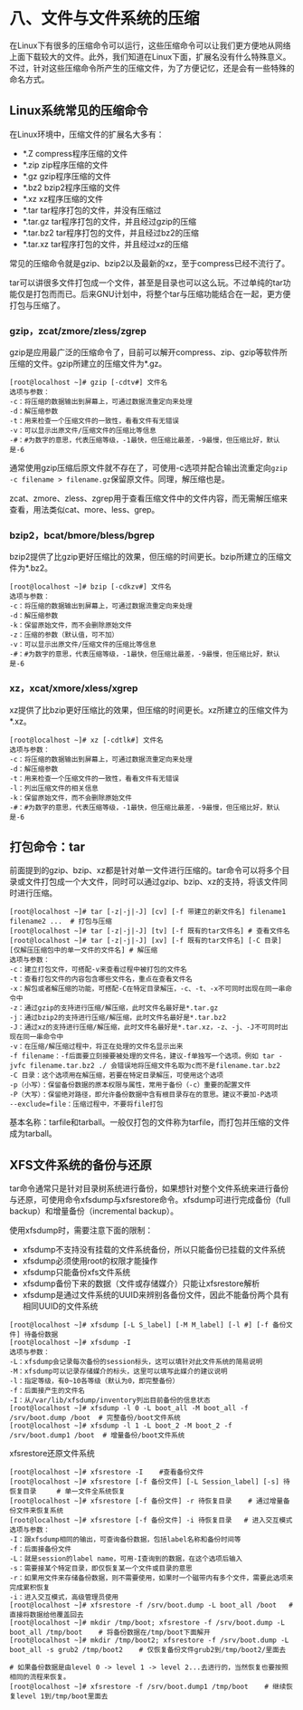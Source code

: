# 八、文件与文件系统的压缩

在Linux下有很多的压缩命令可以运行，这些压缩命令可以让我们更方便地从网络上面下载较大的文件。此外，我们知道在Linux下面，扩展名没有什么特殊意义。不过，针对这些压缩命令所产生的压缩文件，为了方便记忆，还是会有一些特殊的命名方式。

## Linux系统常见的压缩命令

在Linux环境中，压缩文件的扩展名大多有：

- *.Z	compress程序压缩的文件
- *.zip     zip程序压缩的文件
- *.gz      gzip程序压缩的文件
- *.bz2    bzip2程序压缩的文件
- *.xz      xz程序压缩的文件
- *.tar      tar程序打包的文件，并没有压缩过
- *.tar.gz   tar程序打包的文件，并且经过gzip的压缩
- *.tar.bz2 tar程序打包的文件，并且经过bz2的压缩
- *.tar.xz   tar程序打包的文件，并且经过xz的压缩

常见的压缩命令就是gzip、bzip2以及最新的xz，至于compress已经不流行了。

tar可以讲很多文件打包成一个文件，甚至是目录也可以这么玩。不过单纯的tar功能仅是打包而而已。后来GNU计划中，将整个tar与压缩功能结合在一起，更方便打包与压缩了。

### gzip，zcat/zmore/zless/zgrep

gzip是应用最广泛的压缩命令了，目前可以解开compress、zip、gzip等软件所压缩的文件。gzip所建立的压缩文件为*.gz。

```shell
[root@localhost ~]# gzip [-cdtv#] 文件名
选项与参数：
-c：将压缩的数据输出到屏幕上，可通过数据流重定向来处理
-d：解压缩参数
-t：用来检查一个压缩文件的一致性，看看文件有无错误
-v：可以显示出原文件/压缩文件的压缩比等信息
-#：#为数字的意思，代表压缩等级，-1最快，但压缩比最差，-9最慢，但压缩比好，默认是-6
```

通常使用gzip压缩后原文件就不存在了，可使用-c选项并配合输出流重定向`gzip -c filename > filename.gz`保留原文件。同理，解压缩也是。

zcat、zmore、zless、zgrep用于查看压缩文件中的文件内容，而无需解压缩来查看，用法类似cat、more、less、grep。

### bzip2，bcat/bmore/bless/bgrep

bzip2提供了比gzip更好压缩比的效果，但压缩的时间更长。bzip所建立的压缩文件为*.bz2。

```shell
[root@localhost ~]# bzip [-cdkzv#] 文件名
选项与参数：
-c：将压缩的数据输出到屏幕上，可通过数据流重定向来处理
-d：解压缩参数
-k：保留原始文件，而不会删除原始文件
-z：压缩的参数（默认值，可不加）
-v：可以显示出原文件/压缩文件的压缩比等信息
-#：#为数字的意思，代表压缩等级，-1最快，但压缩比最差，-9最慢，但压缩比好，默认是-6
```

### xz，xcat/xmore/xless/xgrep

xz提供了比bzip更好压缩比的效果，但压缩的时间更长。xz所建立的压缩文件为*.xz。

```shell
[root@localhost ~]# xz [-cdtlk#] 文件名
选项与参数：
-c：将压缩的数据输出到屏幕上，可通过数据流重定向来处理
-d：解压缩参数
-t：用来检查一个压缩文件的一致性，看看文件有无错误
-l：列出压缩文件的相关信息
-k：保留原始文件，而不会删除原始文件
-#：#为数字的意思，代表压缩等级，-1最快，但压缩比最差，-9最慢，但压缩比好，默认是-6
```

## 打包命令：tar

前面提到的gzip、bzip、xz都是针对单一文件进行压缩的。tar命令可以将多个目录或文件打包成一个大文件，同时可以通过gzip、bzip、xz的支持，将该文件同时进行压缩。

```shell
[root@localhost ~]# tar [-z|-j|-J] [cv] [-f 带建立的新文件名] filename1 filename2 ...  # 打包与压缩
[root@localhost ~]# tar [-z|-j|-J] [tv] [-f 既有的tar文件名] # 查看文件名
[root@localhost ~]# tar [-z|-j|-J] [xv] [-f 既有的tar文件名] [-C 目录] [仅解压压缩包中的单一文件的文件名] # 解压缩
选项与参数：
-c：建立打包文件，可搭配-v来查看过程中被打包的文件名
-t：查看打包文件的内容包含哪些文件名，重点在查看文件名
-x：解包或者解压缩的功能，可搭配-C在特定目录解压，-c、-t、-x不可同时出现在同一串命令中
-z：通过gzip的支持进行压缩/解压缩，此时文件名最好是*.tar.gz
-j：通过bzip2的支持进行压缩/解压缩，此时文件名最好是*.tar.bz2
-J：通过xz的支持进行压缩/解压缩，此时文件名最好是*.tar.xz，-z、-j、-J不可同时出现在同一串命令中
-v：在压缩/解压缩过程中，将正在处理的文件名显示出来
-f filename：-f后面要立刻接要被处理的文件名，建议-f单独写一个选项。例如 tar -jvfc filename.tar.bz2 ./ 会错误地将压缩文件名取为c而不是filename.tar.bz2
-C 目录：这个选项用在解压缩，若要在特定目录解压，可使用这个选项
-p（小写）：保留备份数据的原本权限与属性，常用于备份（-c）重要的配置文件
-P（大写）：保留绝对路径，即允许备份数据中含有根目录存在的意思。建议不要加-P选项
--exclude=file：压缩过程中，不要将file打包
```

基本名称：tarfile和tarball。一般仅打包的文件称为tarfile，而打包并压缩的文件成为tarball。

## XFS文件系统的备份与还原

tar命令通常只是针对目录树系统进行备份，如果想针对整个文件系统来进行备份与还原，可使用命令xfsdump与xfsrestore命令。xfsdump可进行完成备份（full backup）和增量备份（incremental backup）。

使用xfsdump时，需要注意下面的限制：

- xfsdump不支持没有挂载的文件系统备份，所以只能备份已挂载的文件系统
- xfsdump必须使用root的权限才能操作
- xfsdump只能备份xfs文件系统
- xfsdump备份下来的数据（文件或存储媒介）只能让xfsrestore解析
- xfsdump是通过文件系统的UUID来辨别各备份文件，因此不能备份两个具有相同UUID的文件系统

```shell
[root@localhost ~]# xfsdump [-L S_label] [-M M_label] [-l #] [-f 备份文件] 待备份数据
[root@localhost ~]# xfsdump -I
选项与参数：
-L：xfsdump会记录每次备份的session标头，这可以填针对此文件系统的简易说明
-M：xfsdump可以记录存储媒介的标头，这里可以填写此媒介的建议说明
-l：指定等级，有0~10各等级（默认为0，即完整备份）
-f：后面接产生的文件名
-I：从/var/lib/xfsdump/inventory列出目前备份的信息状态
[root@localhost ~]# xfsdump -l 0 -L boot_all -M boot_all -f /srv/boot.dump /boot  # 完整备份/boot文件系统
[root@localhost ~]# xfsdump -l 1 -L boot_2 -M boot_2 -f /srv/boot.dump1 /boot  # 增量备份/boot文件系统
```

xfsrestore还原文件系统

```shell
[root@localhost ~]# xfsrestore -I    #查看备份文件
[root@localhost ~]# xfsrestore [-f 备份文件] [-L Session_label] [-s] 待恢复目录     # 单一文件全系统恢复
[root@localhost ~]# xfsrestore [-f 备份文件] -r 待恢复目录    # 通过增量备份文件来恢复系统
[root@localhost ~]# xfsrestore [-f 备份文件] -i 待恢复目录   # 进入交互模式
选项与参数：
-I：跟xfsdump相同的输出，可查询备份数据，包括label名称和备份时间等
-f：后面接备份文件
-L：就是session的label name，可用-I查询到的数据，在这个选项后输入
-s：需要接某个特定目录，即仅恢复某一个文件或目录的意思
-r：如果用文件来存储备份数据，则不需要使用，如果时一个磁带内有多个文件，需要此选项来完成累积恢复
-i：进入交互模式，高级管理员使用
[root@localhost ~]# xfsrestore -f /srv/boot.dump -L boot_all /boot   # 直接将数据给他覆盖回去
[root@localhost ~]# mkdir /tmp/boot; xfsrestore -f /srv/boot.dump -L boot_all /tmp/boot    # 将备份数据在/tmp/boot下面解开
[root@localhost ~]# mkdir /tmp/boot2; xfsrestore -f /srv/boot.dump -L boot_all -s grub2 /tmp/boot2    # 仅恢复备份文件grub2到/tmp/boot2/里面去

# 如果备份数据是由level 0 -> level 1 -> level 2...去进行的，当然恢复也要按照相同的流程来恢复。
[root@localhost ~]# xfsrestore -f /srv/boot.dump1 /tmp/boot    # 继续恢复level 1到/tmp/boot里面去
```

